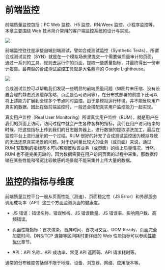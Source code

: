 # 前端监控

前端质量监控包括：PC Web 监控、H5 监控、RN/Weex 监控、小程序监控等。本章主要围绕 Web 技术简介常用的客户端监控系统的设计与实现。

![](https://i.postimg.cc/Bvz3c0FW/image.png)

前端监控往往是承接自端到端测试，譬如合成测试监控（Synthetic Tests），所谓合成测试监控（SYN）就是在一个模拟场景里提交一个需要做质量审计的页面，通过一系列的工具、规则去运行你的页面，提取一些质量指标，并最终得出一份审计报告。最典型的合成测试监控工具就是大名鼎鼎的 Google Lighthouse。

![](https://i.postimg.cc/ZRKnptYD/image.png)

合成测试监控可以帮助我们发现一些明显的前端质量问题（如图片未压缩、没有设置合理的静态资源缓存策略、页面是否可访问等），在分布式部署的前提下还可以将上述能力扩展到全球多个节点同时监控。由于是模拟运行环境，并不能反映用户真实的数据，因此在做前端监控时，一般还会搭配真实用户监控能力一起实现。

真实用户监控（Real User Monitoring）所谓真实用户监控（RUM），就是用户在我们的页面上访问，访问过程中就会产生各种各样的指标，我们在用户访问结束的时候，把这些指标上传到我们的日志服务器上，进行数据的提取清洗加工，最后在监控平台上进行展示的一个过程。RUM 很好的补充了合成测试监控因为模拟导致的无法还原真实场景的问题。对于访问量比较大的业务（或页面）来说，通过 RUM 获取到的指标基本可以客观反映该业务（或页面）的线上质量情况。当然，RUM 也不是完美无缺的。因为数据需要在用户访问页面的过程中采集，那数据传输在某些性能和带宽比较敏感的场景就不能采集并上传大量的数据。

# 监控的指标与维度

前端质量监控平台一般从页面性能（测速）、页面稳定性（JS Error）和外部服务调用成功率（API）这三个方面监测页面的健康度。

- JS 错误：错误名称、错误堆栈、JS 错误数量、JS 错误率、影响用户数、高频错误。

- 页面性能指标：首次渲染、首屏时间、首次可交互、DOM Ready、页面完全加载时间、DNS/TCP 连接等区间耗时更详细的 Web 性能指标可以参阅[性能优化](https://ngte-web.gitbook.io/i/?性能优化)章节。

- API：API 名称、API 成功率、常见 API 返回码、API 请求耗时等。

通常的分布维度包括但不限于地理、设备、浏览器、网络、应用版本等。
